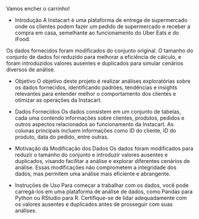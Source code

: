 Vamos encher o carrinho!


- Introdução
A Instacart é uma plataforma de entrega de supermercado onde os clientes podem fazer um pedido de supermercado e receber a compra em casa, semelhante ao funcionamento do Uber Eats e do iFood.

Os dados fornecidos foram modificados do conjunto original. O tamanho do conjunto de dados foi reduzido para melhorar a eficiência de cálculo, e foram introduzidos valores ausentes e duplicados para simular cenários diversos de análise.


- Objetivo
O objetivo deste projeto é realizar análises exploratórias sobre os dados fornecidos, identificando padrões, tendências e insights relevantes para entender melhor o comportamento dos clientes e otimizar as operações da Instacart.


- Dados Fornecidos
Os dados consistem em um conjunto de tabelas, cada uma contendo informações sobre clientes, produtos, pedidos e outros aspectos relacionados ao funcionamento da Instacart. As colunas principais incluem informações como ID do cliente, ID do produto, data do pedido, entre outras.


- Motivação da Modificação dos Dados
Os dados foram modificados para reduzir o tamanho do conjunto e introduzir valores ausentes e duplicados, visando facilitar a análise e explorar diferentes cenários de análise. Essas modificações não comprometem a integridade dos dados, mas permitem uma análise mais eficiente e abrangente.


- Instruções de Uso
Para começar a trabalhar com os dados, você pode carregá-los em uma plataforma de análise de dados, como Pandas para Python ou RStudio para R. Certifique-se de lidar adequadamente com os valores ausentes e duplicados antes de prosseguir com suas análises.
